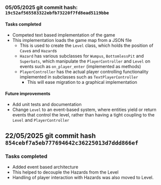 ### 05/05/2025 git commit hash: `19c52af565583322ebfb73220f7fd8ead5119bbe`
#### Tasks completed
- Competed text based implementation of the game
- This implementation loads the game map from a JSON file
  - This is used to create the `Level` class, which holds the position of `Cave`s and `Hazard`s
  - `Hazard` has various subclasses for `Wumpus`, `BottomlessPit` and `Superbats`, which manipulate the `PlayerController` and `Level` on events such as `on_player_enter` (implemented as methods)
  - `PlayerController` has the actual player controlling functionality implemented in subclasses such as `TextPlayerController`
    - This will ease migration to a graphical implementation
#### Future improvements
- Add unit tests and documentation
- Change `Level` to an event-based system, where entities yield or return events that control the level, rather than having a tight coupling to the `Level` and `PlayerController`

## 22/05/2025 git commit hash `854cebf7a5eb777694642c36225013d7ddd866ef`
### Tasks completed
- Added event based architecture
- This helped to decouple the Hazards from the Level
- Handling of player interaction with Hazards was also moved to Level.
